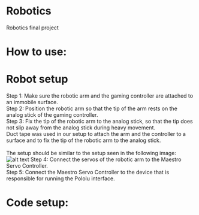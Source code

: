 # Robotics
Robotics final project
# How to use:
# Robot setup
Step 1: Make sure the robotic arm and the gaming controller are attached to an immobile surface.<br />
Step 2: Position the robotic arm so that the tip of the arm rests on the analog stick of the gaming controller.<br />
Step 3: Fix the tip of the robotic arm to the analog stick, so that the tip does not slip away from the analog stick during heavy movement.<br />
Duct tape was used in our setup to attach the arm and the controller to a surface and to fix the tip of the robotic arm to the analog stick.<br />
<br />
The setup should be similar to the setup seen in the following image:
![alt text]([https://github.com/[username]/[reponame]/blob/[branch]/image.jpg](https://github.com/B-Starkenburg/Robotics/blob/master/arm_setup.jpeg)?raw=true)
Step 4: Connect the servos of the robotic arm to the Maestro Servo Controller.<br />
Step 5: Connect the Maestro Servo Controller to the device that is responsible for running the Pololu interface.<br />

# Code setup:

